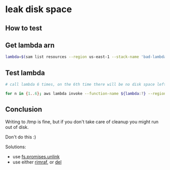 # leak disk space

## How to test

## Get lambda arn

```sh
lambda=$(sam list resources --region us-east-1 --stack-name 'bad-lambdas' --output json | jq -r '.[] | select (.LogicalResourceId == "LeakDiskSpace") | .PhysicalResourceId')
```

## Test lambda

```sh
# call lambda 6 times, on the 6th time there will be no disk space left

for n in {1..6}; aws lambda invoke --function-name ${lambda:?} --region us-east-1 --payload '{}' /dev/stdout | cat)
```

## Conclusion

Writing to /tmp is fine, but if you don't take care of cleanup you might run out of disk.

Don't do this :)

Solutions:

- use [fs.promises.unlink](https://nodejs.org/docs/latest/api/fs.html#fspromisesunlinkpath)
- use either [rimraf](https://npm.im/rimraf), or [del](https://npm.im/del)
